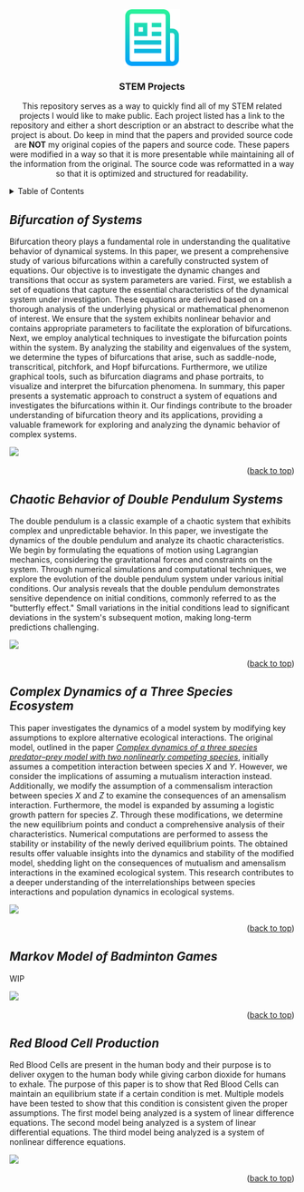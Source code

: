 <!--
*** Author: Ramsey (Rayla) Phuc
*** Alias: Rayla Kurosaki
*** GitHub: https://github.com/rkp1503
-->

<!DOCTYPE html>
<html>
    <body>
        <a name="readme-top"></a>
        <div align="center">
            <a href="https://github.com/rkp1503/STEM-Projects"><img src="assets/logo.png" alt="Logo" width="100" height="auto"></a>
            <h3 align="center">STEM Projects</h3>
            <p align="center">
                This repository serves as a way to quickly find all of my STEM related projects I would like to make public. Each project listed has a link to the repository and either a short description or an abstract to describe what the project is about. Do keep in mind that the papers and provided source code are <b>NOT</b> my original copies of the papers and source code. These papers were modified in a way so that it is more presentable while maintaining all of the information from the original. The source code was reformatted in a way so that it is optimized and structured for readability.
                <br />
            </p>
        </div>
        <div>
            <details>
                <summary>Table of Contents</summary>
                <ol>
                    <ul>
<!--                         <li><a href="#project-title">project_title</a></li> -->
                        <li><a href="#bifurcation-of-systems">Bifurcation of Systems</a></li>
                        <li><a href="#chaotic-behavior-of-double-pendulum-systems">Chaotic Behavior of Double Pendulum Systems</a></li>
                        <li><a href="#complex-dynamics-of-a-three-species-ecosystem">Complex Dynamics of a Three Species Ecosystem</a></li>
                        <li><a href="#markov-model-of-badminton-games">Markov Model of Badminton Games</a></li>
                        <li><a href="#red-blood-cell-production">Red Blood Cell Production</a></li>
                    </ul>
                </ol>
            </details>
        </div>
        <div>
            <h2 id="bifurcation-of-systems"><i>Bifurcation of Systems</i></h2>
            <p>
                Bifurcation theory plays a fundamental role in understanding the qualitative behavior of dynamical systems. In this paper, we present a comprehensive study of various bifurcations within a carefully constructed system of equations. Our objective is to investigate the dynamic changes and transitions that occur as system parameters are varied. First, we establish a set of equations that capture the essential characteristics of the dynamical system under investigation. These equations are derived based on a thorough analysis of the underlying physical or mathematical phenomenon of interest. We ensure that the system exhibits nonlinear behavior and contains appropriate parameters to facilitate the exploration of bifurcations. Next, we employ analytical techniques to investigate the bifurcation points within the system. By analyzing the stability and eigenvalues of the system, we determine the types of bifurcations that arise, such as saddle-node, transcritical, pitchfork, and Hopf bifurcations. Furthermore, we utilize graphical tools, such as bifurcation diagrams and phase portraits, to visualize and interpret the bifurcation phenomena. In summary, this paper presents a systematic approach to construct a system of equations and investigates the bifurcations within it. Our findings contribute to the broader understanding of bifurcation theory and its applications, providing a valuable framework for exploring and analyzing the dynamic behavior of complex systems.
            <p align="left">
                <picture>
                    <a href="https://github.com/rkp1503/Bifurcation-of-Systems"><img src="https://github-readme-stats.vercel.app/api/pin/?username=rkp1503&theme=radical&repo=Bifurcation-of-Systems"></a>
                </picture>
            </p>
            <p align="right">(<a href="#readme-top">back to top</a>)</p>
        </div>
        <div>
            <h2 id="chaotic-behavior-of-double-pendulum-systems"><i>Chaotic Behavior of Double Pendulum Systems</i></h2>
            <p>
                The double pendulum is a classic example of a chaotic system that exhibits complex and unpredictable behavior. In this paper, we investigate the dynamics of the double pendulum and analyze its chaotic characteristics. We begin by formulating the equations of motion using Lagrangian mechanics, considering the gravitational forces and constraints on the system. Through numerical simulations and computational techniques, we explore the evolution of the double pendulum system under various initial conditions. Our analysis reveals that the double pendulum demonstrates sensitive dependence on initial conditions, commonly referred to as the "butterfly effect." Small variations in the initial conditions lead to significant deviations in the system's subsequent motion, making long-term predictions challenging.
            </p>
            <p align="left">
                <picture>
                    <a href="https://github.com/rkp1503/Chaotic-Behavior-of-Double-Pendulum-Systems"><img src="https://github-readme-stats.vercel.app/api/pin/?username=rkp1503&theme=radical&repo=Chaotic-Behavior-of-Double-Pendulum-Systems"></a>
                </picture>
            </p>
            <p align="right">(<a href="#readme-top">back to top</a>)</p>
        </div>
        <div>
            <h2 id="complex-dynamics-of-a-three-species-ecosystem"><i>Complex Dynamics of a Three Species Ecosystem</i></h2>
            <p>
                This paper investigates the dynamics of a model system by modifying key assumptions to explore alternative ecological interactions. The original model, outlined in the paper <a href="https://www.sciencedirect.com/science/article/pii/S2666720722000327"><i>Complex dynamics of a three species predator–prey model with two nonlinearly competing species</i></a>, initially assumes a competition interaction between species <i>X</i> and <i>Y</i>. However, we consider the implications of assuming a mutualism interaction instead. Additionally, we modify the assumption of a commensalism interaction between species <i>X</i> and <i>Z</i> to examine the consequences of an amensalism interaction. Furthermore, the model is expanded by assuming a logistic growth pattern for species <i>Z</i>. Through these modifications, we determine the new equilibrium points and conduct a comprehensive analysis of their characteristics. Numerical computations are performed to assess the stability or instability of the newly derived equilibrium points. The obtained results offer valuable insights into the dynamics and stability of the modified model, shedding light on the consequences of mutualism and amensalism interactions in the examined ecological system. This research contributes to a deeper understanding of the interrelationships between species interactions and population dynamics in ecological systems.
            <p align="left">
                <picture>
                    <a href="https://github.com/rkp1503/Complex-Dynamics-of-a-Three-Species-Ecosystem"><img src="https://github-readme-stats.vercel.app/api/pin/?username=rkp1503&theme=radical&repo=Complex-Dynamics-of-a-Three-Species-Ecosystem"></a>
                </picture>
            </p>
            <p align="right">(<a href="#readme-top">back to top</a>)</p>
        </div>
        <div>
            <h2 id="markov-model-of-badminton-games"><i>Markov Model of Badminton Games</i></h2>
            <p>
                WIP
            </p>
            <p align="left">
                <picture>
                    <a href="https://github.com/rkp1503/Markov-Model-of-Badminton-Games"><img src="https://github-readme-stats.vercel.app/api/pin/?username=rkp1503&theme=radical&repo=Markov-Model-of-Badminton-Games"></a>
                </picture>
            </p>
            <p align="right">(<a href="#readme-top">back to top</a>)</p>
        </div>
        <div>
            <h2 id="red-blood-cell-production"><i>Red Blood Cell Production</i></h2>
            <p>
                Red Blood Cells are present in the human body and their purpose is to deliver oxygen to the human body while giving carbon dioxide for humans to exhale. The purpose of this paper is to show that Red Blood Cells can maintain an equilibrium state if a certain condition is met. Multiple models have been tested to show that this condition is consistent given the proper assumptions. The first model being analyzed is a system of linear difference equations. The second model being analyzed is a system of linear differential equations. The third model being analyzed is a system of nonlinear difference equations.
            </p>
            <p align="left">
                <picture>
                    <a href="https://github.com/rkp1503/Red-Blood-Cell-Production"><img src="https://github-readme-stats.vercel.app/api/pin/?username=rkp1503&theme=radical&repo=Red-Blood-Cell-Production"></a>
                </picture>
            </p>
            <p align="right">(<a href="#readme-top">back to top</a>)</p>
        </div>
<!--         <div>
            <h2 id="project_link"><i>project_title</i></h2>
            <p>
                WIP
            </p>
            <p align="left">
                <picture>
                    <a href="https://github.com/rkp1503/project_link"><img src="https://github-readme-stats.vercel.app/api/pin/?username=rkp1503&theme=radical&repo=project_link"></a>
                    <img src="https://github-readme-stats.vercel.app/api/pin/?username=rkp1503&repo=project_link">
                </picture>
            </p>
            <p align="right">(<a href="#readme-top">back to top</a>)</p>
        </div> -->
